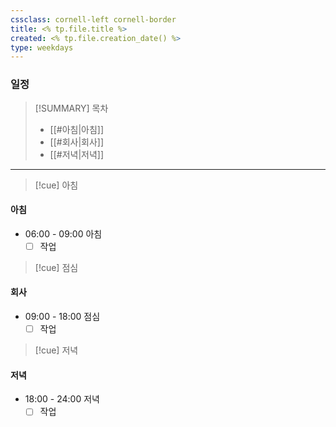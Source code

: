 ```yaml
---
cssclass: cornell-left cornell-border
title: <% tp.file.title %>
created: <% tp.file.creation_date() %>
type: weekdays
---
```

### 일정

> [!SUMMARY] 목차
> - [[#아침|아침]]
> - [[#회사|회사]]
> - [[#저녁|저녁]]

---
>[!cue] 아침
#### 아침
- 06:00 - 09:00 아침
	- [ ] 작업

>[!cue] 점심
#### 회사
- 09:00 - 18:00 점심
	- [ ] 작업

>[!cue] 저녁
#### 저녁
- 18:00 - 24:00 저녁
	- [ ] 작업
